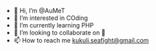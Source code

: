 - 👋 Hi, I’m @AuMeT
- 👀 I’m interested in COding
- 🌱 I’m currently learning PHP
- 💞️ I’m looking to collaborate on 👀
- 📫 How to reach me kukuli.seafight@gmail.com

<!---
AuMeT/AuMeT is a ✨ special ✨ repository because its `README.md` (this file) appears on your GitHub profile.
You can click the Preview link to take a look at your changes.
--->
